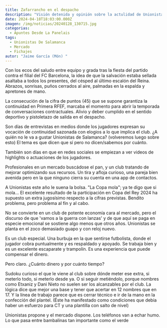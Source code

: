 ```yaml
---
title: Zafarrancho en el despacho
description: "Visión detenida y opinión sobre la actulidad de Unionistas de Salamanca . "
date: 2024-04-18T18:03:00.000Z
imagen: /img/noticias/20240128_130715.jpg
categorias:
  - Apuntes Desde La Panelais
tags:
  - Unionistas De Salamanca
  - Mercado
  - Fichajes
autor: "Jaime García (Món) "
---
```

Con los ecos del saludo entre equipo y grada tras la fiesta del partido contra el filial del FC Barcelona, la idea de que la salvación estaba sellada asaltaba a todos los presentes, del césped al último escalón del Reina. Abrazos, sonrisas, puños cerrados al aire,  palmadas en la espalda y apretones de mano.

La consecución de la cifra de puntos (45)  que se supone garantiza la continuidad en Primera RFEF,  marcaba el momento   para abrir la temporada de conversaciones contractuales. Alivio y deber cumplido en el sentido deportivo y pistoletazo de salida en el despacho.

Son días de entrevistas en medios donde los jugadores expresan su vocación de continuidad sazonada con elogios a lo que implica el club. ¿A quién no le va a gustar Unionistas de Salamanca?  (volveremos luego sobre esto) El tema es que dicen que sí pero no dicen/sabemos por cuánto.

También son días en que en redes sociales  se empiezan a ver videos de highlights o actuaciones de los jugadores.

Profesionales en un mercado buscádose el pan, y un club tratando de mejorar optimizando sus recursos. Un tira y afloja curioso, una pareja bien avenida pero en la que ninguno cierra su cuenta en una app de contactos.

A Unionistas este año le suena la bolsa. "La Copa mola"; ya te digo que si mola... El excelente resultado de la participación en  Copa del Rey 2024 ha supuesto un extra jugosísimo respecto a la cifras previstas. Bendito problema, pero problema al fin y al cabo.

No se convierte en un club de potente economía cara al mercado, pero el discurso de que 'vamos a la guerra con lanzas' y de que aquí se paga en especie emocional se sostiene algo menos que otros años. Unionistas se planta en el zoco demasiado  guapo y con reloj nuevo.

Es un club especial. Una burbuja en la que sentirse futbolista, donde el jugador cobra puntualmente y es respaldado y apoyado. Se trabaja bien y es un excelente escaparate y trampolín. Es una experiencia que puede compensar el dinero.

Pero claro. ¿Cuánto dinero y  por cuánto tiempo?

Sudoku curioso el que le viene al club sobre dónde meter ese extra, si meterlo todo, si meterlo desde ya. O si seguir metiéndolo, porque nombres como Etxaniz y Dani Nieto no suelen ser los alcanzables por el club. La lógica dice que mejor una base y tener que acertar en 12 nombres que en 17. Y la línea de trabajo parece que es cerrar técnico e ir de la mano en la confección del plantel. (Éste ha manifestado como condiciones que debia haber un esfuerzo para CT y una plantilla con salto de nivel)

Unionistas propone y el mercado dispone. Los teléfonos van a echar humo. Lo que pasa entre bambalinas tan importante como el verde
